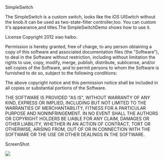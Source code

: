 SimpleSwitch

The SimpleSwitch is a custom switch, looks like the iOS UISwitch without the knob.It  can be used as two-state-filter controller,too.
You can custom it's appearance,and titles.The SimpleSwitchDemo shows how to use it.

License
Copyright 2012 xiao haibo.
 

Permission is hereby granted, free of charge, to any person obtaining a copy
of this software and associated documentation files (the "Software"), to deal
in the Software without restriction, including without limitation the rights
to use, copy, modify, merge, publish, distribute, sublicense, and/or sell
copies of the Software, and to permit persons to whom the Software is
furnished to do so, subject to the following conditions:

The above copyright notice and this permission notice shall be included in
all copies or substantial portions of the Software.

THE SOFTWARE IS PROVIDED "AS IS", WITHOUT WARRANTY OF ANY KIND, EXPRESS OR
IMPLIED, INCLUDING BUT NOT LIMITED TO THE WARRANTIES OF MERCHANTABILITY,
FITNESS FOR A PARTICULAR PURPOSE AND NONINFRINGEMENT. IN NO EVENT SHALL THE
AUTHORS OR COPYRIGHT HOLDERS BE LIABLE FOR ANY CLAIM, DAMAGES OR OTHER
LIABILITY, WHETHER IN AN ACTION OF CONTRACT, TORT OR OTHERWISE, ARISING FROM,
OUT OF OR IN CONNECTION WITH THE SOFTWARE OR THE USE OR OTHER DEALINGS IN
THE SOFTWARE.

ScreenShot

<img src="https://raw.github.com/xxhp/SimpleSwitchDemo/master/iOS%20Simulator%20Screen%20shot%20Aug%2024,%202012%209.10.20%20PM.png">
